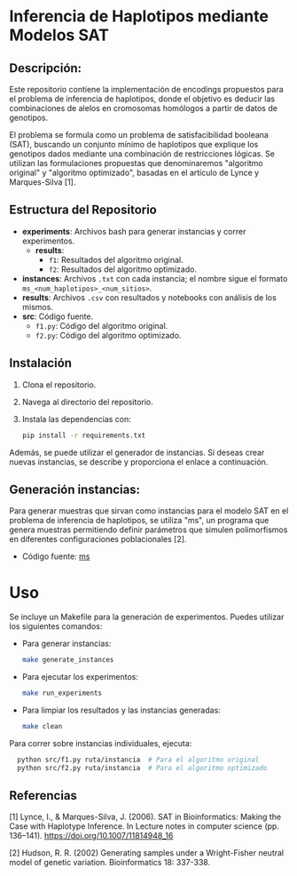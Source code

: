 # Inferencia de Haplotipos mediante Modelos SAT

## Descripción: 

Este repositorio contiene la implementación de encodings propuestos para el problema de inferencia de haplotipos, donde el objetivo es deducir las combinaciones de alelos en cromosomas homólogos a partir de datos de genotipos.

El problema se formula como un problema de satisfacibilidad booleana (SAT), buscando un conjunto mínimo de haplotipos que explique los genotipos dados mediante una combinación de restricciones lógicas. Se utilizan las formulaciones propuestas que denominaremos "algoritmo original" y "algoritmo optimizado", basadas en el artículo de Lynce y Marques-Silva [1].

## Estructura del Repositorio

- **experiments**: Archivos bash para generar instancias y correr experimentos.
  - **results**: 
    - `f1`: Resultados del algoritmo original.
    - `f2`: Resultados del algoritmo optimizado.
- **instances**: Archivos `.txt` con cada instancia; el nombre sigue el formato `ms_<num_haplotipos>_<num_sitios>`.
- **results**: Archivos `.csv` con resultados y notebooks con análisis de los mismos.
- **src**: Código fuente.
  - `f1.py`: Código del algoritmo original.
  - `f2.py`: Código del algoritmo optimizado.
    

## Instalación

1. Clona el repositorio.
2. Navega al directorio del repositorio.
3. Instala las dependencias con:

   ```bash
   pip install -r requirements.txt
   ```

Además, se puede utilizar el generador de instancias. Si deseas crear nuevas instancias, se describe y proporciona el enlace a continuación.


## Generación instancias:

Para generar muestras que sirvan como instancias para el modelo SAT en el problema de inferencia de haplotipos, se utiliza "ms", un programa que genera muestras permitiendo definir parámetros que simulen polimorfismos en diferentes configuraciones poblacionales [2].

- Código fuente: [ms](https://uchicago.app.box.com/s/l3e5uf13tikfjm7e1il1eujitlsjdx13)


# Uso

Se incluye un Makefile para la generación de experimentos. Puedes utilizar los siguientes comandos:

- Para generar instancias: 

    ```bash
    make generate_instances
    ```

 - Para ejecutar los experimentos: 

    ```bash
    make run_experiments
    ```

 - Para limpiar los resultados y las instancias generadas:

    ```bash
    make clean
    ```

Para correr sobre instancias individuales, ejecuta:

 ```bash
   python src/f1.py ruta/instancia  # Para el algoritmo original
   python src/f2.py ruta/instancia  # Para el algoritmo optimizado
   ```


## Referencias

[1] Lynce, I., & Marques-Silva, J. (2006). SAT in Bioinformatics: Making the Case with Haplotype Inference. In Lecture notes in computer science (pp. 136–141). https://doi.org/10.1007/11814948_16

[2] Hudson, R. R. (2002) Generating samples under a Wright-Fisher neutral
model of genetic variation. Bioinformatics 18: 337-338.
